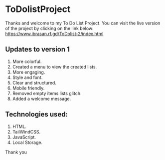 # ToDolistProject

Thanks and welcome to my To Do List Project. 
You can visit the live version of the project by clicking on the link below: 
https://www.ibrasan.rf.gd/ToDolist-2/index.html

## Updates to version 1

1) More colorful. 
2) Created a menu to view the created lists. 
3) More engaging. 
4) Style and font. 
5) Clear and structured. 
6) Mobile friendly. 
7) Removed empty items lists glitch. 
8) Added a welcome message. 

## Technologies used: 

1) HTML.
2) TailWindCSS.
3) JavaScript.
4) Local Storage.


Thank you
